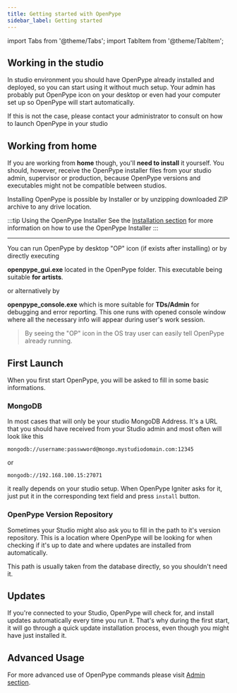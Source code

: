 ```yaml
---
title: Getting started with OpenPype
sidebar_label: Getting started
---
```


import Tabs from '@theme/Tabs';
import TabItem from '@theme/TabItem';



## Working in the studio

In studio environment you should have OpenPype already installed and deployed,  so you can start using it without much setup. Your admin has probably put OpenPype icon on your desktop or even had your computer set up so OpenPype will start automatically.

If this is not the case, please contact your administrator to consult on how to launch OpenPype in your studio

## Working from home

If you are working from **home** though, you'll **need to install** it yourself. You should, however, receive the OpenPype installer files from your studio
admin, supervisor or production, because OpenPype versions and executables might not be compatible between studios.  

Installing OpenPype is possible by Installer or by unzipping downloaded ZIP archive to any drive location.

:::tip Using the OpenPype Installer
See the [Installation section](artist_install.md) for more information on how to use the OpenPype Installer
:::

---

You can run OpenPype by desktop "OP" icon (if exists after installing) or by directly executing

**openpype_gui.exe** located in the OpenPype folder. This executable being suitable **for artists**.

or alternatively by

**openpype_console.exe** which is more suitable for **TDs/Admin** for debugging and error reporting. This one runs with opened console window where all the necessary info will appear during user's work session.

> By seeing the "OP" icon in the OS tray user can easily tell OpenPype already running.



## First Launch


When you first start OpenPype, you will be asked to fill in some basic informations.

### MongoDB

In most cases that will only be your studio MongoDB Address.
It's a URL that you should have received from your Studio admin and most often will look like this 

`mongodb://username:passwword@mongo.mystudiodomain.com:12345`

 or

 `mongodb://192.168.100.15:27071`

it really depends on your studio setup. When OpenPype Igniter
asks for it, just put it in the corresponding text field and press `install` button.

### OpenPype Version Repository

Sometimes your Studio might also ask you to fill in the path to it's version
repository. This is a location where OpenPype will be looking for when checking
if it's up to date and where updates are installed from automatically. 

This path is usually taken from the database directly, so you shouldn't need it. 


## Updates

If you're connected to your Studio, OpenPype will check for, and install updates automatically every time you run it. That's why during the first start, it will go through a quick update installation process, even though you might have just installed it. 


## Advanced Usage

For more advanced use of OpenPype commands please visit [Admin section](admin_openpype_commands.md).
